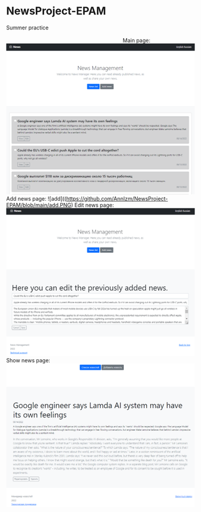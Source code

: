 # NewsProject-EPAM
Summer practice ⠀⠀⠀⠀⠀⠀⠀⠀⠀⠀⠀⠀⠀⠀⠀⠀⠀⠀⠀⠀⠀⠀⠀⠀⠀⠀⠀⠀⠀⠀⠀⠀⠀⠀⠀⠀⠀⠀⠀⠀⠀⠀⠀⠀⠀⠀⠀⠀⠀⠀⠀⠀⠀⠀⠀⠀⠀⠀⠀⠀⠀⠀⠀⠀⠀⠀⠀⠀⠀⠀⠀⠀⠀⠀⠀⠀⠀⠀⠀
Main page:
![home](https://github.com/AnnIzm/NewsProject-EPAM/blob/main/home.PNG)
Add news page:
![add]((https://github.com/AnnIzm/NewsProject-EPAM/blob/main/add.PNG)
Edit news page:
![edit](https://github.com/AnnIzm/NewsProject-EPAM/blob/main/edit.PNG)
Show news page:
![view](https://github.com/AnnIzm/NewsProject-EPAM/blob/main/view.PNG)

